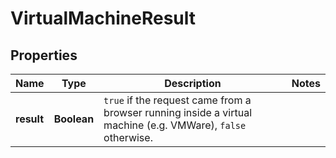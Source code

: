 

# VirtualMachineResult


## Properties

| Name | Type | Description | Notes |
|------------ | ------------- | ------------- | -------------|
|**result** | **Boolean** | `true` if the request came from a browser running inside a virtual machine (e.g. VMWare), `false` otherwise.  |  |



